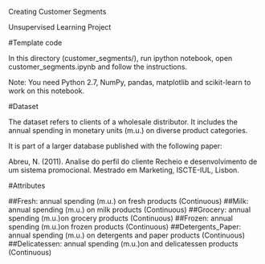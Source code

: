 Creating Customer Segments

Unsupervised Learning Project

#Template code

In this directory (customer_segments/), run ipython notebook, open customer_segments.ipynb and follow the instructions.

Note: You need Python 2.7, NumPy, pandas, matplotlib and scikit-learn to work on this notebook.

#Dataset

The dataset refers to clients of a wholesale distributor. It includes the annual spending in monetary units (m.u.) on diverse product categories.

It is part of a larger database published with the following paper:

Abreu, N. (2011). Analise do perfil do cliente Recheio e desenvolvimento de um sistema promocional. Mestrado em Marketing, ISCTE-IUL, Lisbon.

#Attributes

##Fresh: annual spending (m.u.) on fresh products (Continuous)
##Milk: annual spending (m.u.) on milk products (Continuous)
##Grocery: annual spending (m.u.)on grocery products (Continuous)
##Frozen: annual spending (m.u.)on frozen products (Continuous)
##Detergents_Paper: annual spending (m.u.) on detergents and paper products (Continuous)
##Delicatessen: annual spending (m.u.)on and delicatessen products (Continuous)
